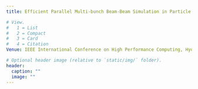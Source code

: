 ```yaml
---
title: Efficient Parallel Multi-bunch Beam-Beam Simulation in Particle Colliders

# View.
#   1 = List
#   2 = Compact
#   3 = Card
#   4 = Citation
Venue: IEEE International Conference on High Performance Computing, Hyderabad, India, 2019

# Optional header image (relative to `static/img/` folder).
header:
  caption: ""
  image: ""
---
```

